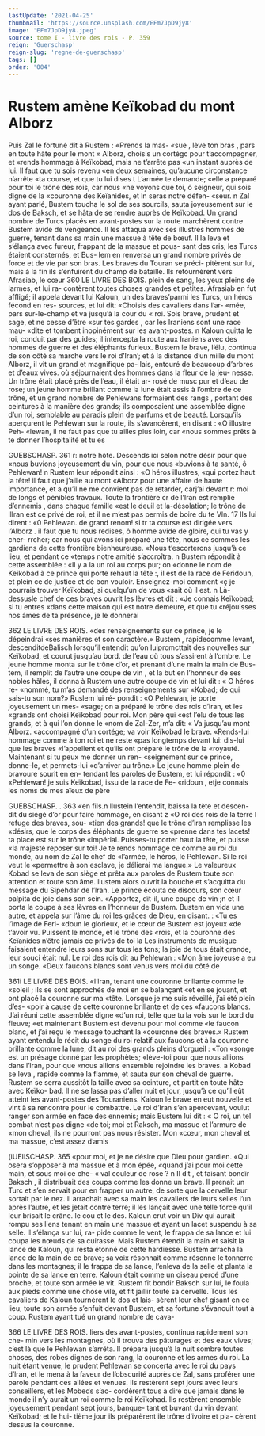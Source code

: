 ```yaml
---
lastUpdate: '2021-04-25'
thumbnail: 'https://source.unsplash.com/EFm7JpD9jy8'
image: 'EFm7JpD9jy8.jpeg'
source: tome I - livre des rois - P. 359
reign: 'Guerschasp'
reign-slug: 'regne-de-guerschasp'
tags: []
order: '004'
---
```


# Rustem amène Keïkobad du mont Alborz

Puis Zal le fortuné dit à Rustem : «Prends la mas-
«sue , lève ton bras , pars en toute hâte pour le mont
« Alborz, choisis un cortégc pour t’accompagner, et
«rends hommage à Keïkobad, mais ne t’arrête pas
«un instant auprès de lui. Il faut que tu sois revenu «en deux semaines, qu’aucune circonstance n’arrête
«ta course, et que tu lui dises t L’armée te demande;
«elle a préparé pour toi le trône des rois, car nous
«ne voyons que toi, ô seigneur, qui sois digne de la «couronne des Keïanides, et ln seras notre défen- «seur. n Zal ayant parlé, Bustem toucha le sol de ses sourcils, sauta joyeusement sur le dos de Baksch, et se hâta de se rendre auprès de Keïkobad. Un grand nombre de Turcs placés en avant-postes sur la route marchèrent contre Bustem avide de vengeance. Il les attaqua avec ses illustres hommes de guerre, tenant dans sa main une massue à tête de bœuf. Il la leva et s’élança avec fureur, frappant de la massue et pous-
sant des cris; les Turcs étaient consternés, et Bus-
lem en renversa un grand nombre privés de force et de vie par son bras. Les braves du Touran se préci- pitèrent sur lui, mais à la fin ils s’enfuirent du champ
de bataille. Ils retournèrent vers Afrasiab, le cœur
360 LE LIVRE DES BOIS.
plein de sang, les yeux pleins de larmes, et lui ra- contèrent toutes choses grandes et petites. Afrasiab en fut affligé; il appela devant lui Kaloun, un des braves’parmi les Turcs, un héros fécond en res-
sources, et lui dit: «Choisis des cavaliers dans l’ar- «mée, pars sur-le-champ et va jusqu’à la cour du
« roi. Sois brave, prudent et sage, et ne cesse d’être
«sur tes gardes , car les Iraniens sont une race mau- «dite et tombent inopinément sur les avant-postes. n
Kaloun quitta le roi, conduit par des guides; il intercepta la route aux Iraniens avec des hommes de guerre et des éléphants furieux.
Bustem le brave, l’élu, continua de son côté sa marche vers le roi d’Iran’; et à la distance d’un mille
du mont Alborz, il vit un grand et magnifique pa- lais, entouré de beaucoup d’arbres et d’eaux vives.
où séjournaient des hommes dans la fleur de la jeu- nesse. Un trône était placé près de l’eau, il était ar-
rosé de musc pur et d’eau de rose; un jeune homme brillant comme la lune était assis à l’ombre de ce trône, et un grand nombre de Pehlewans formaient des rangs , portant des ceintures à la manière des grands; ils composaient une assemblée digne d’un
roi, semblable au paradis plein de parfums et de beauté. Lorsqu’ils aperçurent le Pehlewan sur la
route, ils s’avancèrent, en disant : «O illustre Peh-
«lewan, il ne faut pas que tu ailles plus loin, car «nous sommes prêts à te donner l’hospitalité et tu es

GUEBSCHASP. 361 r: notre hôte. Descends ici selon notre désir pour que
«nous buvions joyeusement du vin, pour que nous «buvions à ta santé, ô Pehlewan! n
Rustem leur répondit ainsi : «O héros illustres,
«qui portez haut la tête! il faut que j’aille au mont
«Alborz pour une affaire de haute importance, et a qu’il ne me convient pas de retarder, carj’ai devant
r: moi de longs et pénibles travaux. Toute la frontière cr de l’Iran est remplie d’ennemis , dans chaque famille
«est le deuil et la-désolation; le trône de lllran est ce privé de roi, et il ne m’est pas permis de boire du te Vln. 17
Ils lui dirent : «0 Pehlewan. de grand renom! si tr ta course est dirigée vers l’Alborz . il faut que tu nous
redises, ô homme avide de gloire, qui tu vas y cher- rrcher; car nous qui avons ici préparé une fête, nous
ce sommes les gardiens de cette frontière bienheureuse. «Nous t’escorterons jusqu’à ce lieu, et pendant ce
«temps notre amitié s’accroîtra. n Bustem répondit à
cette assemblée : «Il y a la un roi au corps pur; on «donne le nom de Keikobad à ce prince qui porte rehaut la tête :, il est de la race de Feridoun, et plein ce de justice et de bon vouloir. Enseignez-moi comment «ç je pourrais trouver Keïkobad, si quelqu’un de vous
«sait où il est. n Là-dessusle chef de ces braves ouvrit les lèvres et dit : «Je connais Keïkobad; si tu entres «dans cette maison qui est notre demeure, et que tu «réjouisses nos âmes de ta présence, je le donnerai

362 LE LIVRE DES ROIS.
«des renseignements sur ce prince, je le dépeindrai «ses manières et son caractère.»
Bustem , rapidecomme levant, descenditdeBalisch lorsqu’il entendit qu’on Iuipromcttait des nouvelles sur Keïkobad, et courut jusqu’au bord. de l’eau où tous
s’assirent à l’ombre. Le jeune homme monta sur le
trône d’or, et prenant d’une main la main de Bus-
tem, il remplit de l’autre une coupe de vin , et la but en l’honneur de ses nobles hâles, il donna à Rustem
une autre coupe de vin et lui dit : « O héros re- «nommé, tu m’as demandé des renseignements sur «Kobad; de qui sais-tu son nom?» Ruslem lui ré- pondit : «O Pehlewan, je porte joyeusement un mes- «sage; on a préparé le trône des rois d’lran, et les
«grands ont choisi Keïkobad pour roi. Mon père qui «est l’élu de tous les grands, et à qui l’on donne le
«nom de Zal-Zer, m’a dit: « Va jusqu’au mont Alborz. «accompagné d’un cortége; va voir Keïkobad le brave.
«Rends-lui hommage comme à ton roi et ne reste «pas longtemps devant lui: dis-lui que les braves «l’appellent et qu’ils ont préparé le trône de la
«royauté. Maintenant si tu peux me donner un ren-
«seignement sur ce prince, donne-le, et permets-lui «d’arriver au trône.»
Le jeune homme plein de bravoure sourit en en- tendant les paroles de Bustem, et lui répondit : «0 «Pehlewan! je suis Keïkobad, issu de la race de Fe- «ridoun , etje connais les noms de mes aïeux de père

GUEBSCHASP. . 363 «en fils.n llustein l’entendit, baissa la tète et descen-
dit du siégé d’or pour faire hommage, en disant z
«O roi des rois de la terre l refuge des braves, sou- «tien des grands! que le trône d’lran remplisse les «désirs, que le corps des éléphants de guerre se
«prenne dans tes lacets! ta place est sur le trône «impérial. Puisses-tu porter haut la tête, et puisse
«la majesté reposer sur toi! Je te rends hommage
ce comme au roi du monde, au nom de Zal le chef de «l’armée, le héros, le Pehlewan. Si le roi veut le «permettre à son esclave, je délierai ma langue.»
Le valeureux Kobad se leva de son siège et prêta aux paroles de Rustem toute son attention et toute son âme. llustem alors ouvrit la bouche et s’acquitta du message du Sipehdar de l’lran. Le prince écouta ce discours, son cœur palpita de joie dans son sein. «Apportez, dit-il, une coupe de vin ;n et il porta la coupe à ses lèvres en l’honneur de Bustem. Bustem
en vida une autre, et appela sur l’âme du roi les grâces de Dieu, en disant. : «Tu es l’image de Feri-
«doun le glorieux, et le cœur de Bustem est joyeux «de t’avoir vu. Puissent le monde, et le trône des
«rois, et la couronne des Keïanides n’être jamais
ce privés de toi la Les instruments de musique faisaient entendre leurs sons sur tous les tons; la joie de tous était grande, leur souci était nul. Le roi des rois dit
au Pehlewan : «Mon âme joyeuse a eu un songe. «Deux faucons blancs sont venus vers moi du côté de

361i LE LIVRE DES BOIS.
«l’lran, tenant une couronne brillante comme le «soleil ; ils se sont approchés de moi en se balançant
«et en se jouant, et ont placé la couronne sur ma «tête. Lorsque je me suis réveillé, j’ai été plein d’es-
«poir à cause de cette couronne brillante et de ces «faucons blancs. J’ai réuni cette assemblée digne
«d’un roi, telle que tu la vois sur le bord du fleuve;
«et maintenant Bustem est devenu pour moi comme «le faucon blanc, et j’ai reçu le message touchant la «couronne des braves.»
Rustem ayant entendu le récit du songe du roi relatif aux faucons et à la couronne brillante comme la lune, dit au roi des grands pleins d’orgueil : «Ton «songe est un présage donné par les prophètes; «lève-toi pour que nous allions dans l’lran, pour que
«nous allions ensemble rejoindre les braves. a Kobad se leva , rapide comme la flamme, et sauta sur son cheval de guerre. Rustem se serra aussitôt la taille avec sa ceinture, et partit en toute hâte avec Keïko- bad. Il ne se lassa pas d’aller nuit et jour, jusqu’à
ce qu’il eût atteint les avant-postes des Touraniens.
Kaloun le brave en eut nouvelle et vint à sa rencontre pour le combattre. Le roi d’Iran s’en apercevant, voulut ranger son armée en face des ennemis; mais Bustem lui dit : « O roi, un tel combat n’est pas digne «de toi; moi et Raksch, ma massue et l’armure de «mon cheval, ils ne pourront pas nous résister. Mon «cœur, mon cheval et ma massue, c’est assez d’amis

(iUEIISCHASP. 365 «pour moi, et je ne désire que Dieu pour gardien.
«Qui osera s’opposer à ma massue et à mon épée,
«quand j’ai pour moi cette main, et sous moi ce che-
« val couleur de rose ? n Il dit , et faisant bondir Baksch ,
il distribuait des coups comme les donne un brave. Il prenait un Turc et s’en servait pour en frapper un autre, de sorte que la cervelle leur sortait par le nez. Il arrachait avec sa main les cavaliers de leurs selles l’un après l’autre, et les jetait contre terre; il les
lançait avec une telle force qu’il leur brisait le crâne.
le cou et le des. Kaloun crut voir un Div qui aurait rompu ses liens tenant en main une massue et ayant un lacet suspendu à sa selle. Il s’élança sur lui, ra-
pide comme le vent, le frappa de sa lance et lui coupa les nœuds de sa cuirasse. Mais Rustem étendit
la main et saisit la lance de Kaloun, qui resta étonné
de cette hardiesse. Bustem arracha la lance de la main de ce brave; sa voix résonnait comme résonne
le tonnerre dans les montagnes; il le frappa de sa
lance, l’enleva de la selle et planta la pointe de sa lance en terre. Kaloun était comme un oiseau percé d’une broche, et toute son armée le vit. Rustem fit bondir Baksch sur lui, le foula aux pieds comme une chose vile, et fit jaillir toute sa cervelle. Tous les cavaliers de Kaloun tournèrent le dos et lais- sèrent leur chef gisant en ce lieu; toute son armée s’enfuit devant Bustem, et sa fortune s’évanouit tout
à coup. Rustem ayant tué un grand nombre de cava-

366 LE LIVRE DES ROIS.
Iiers des avant-postes, continua rapidement son che- min vers les montagnes, où il trouva des pâturages
et des eaux vives; c’est là que le Pehlewan s’arrêta.
Il prépara jusqu’à la nuit sombre toutes choses, des
robes dignes de son rang, la couronne et les armes du roi. La nuit étant venue, le prudent Pehlewan
se concerta avec le roi du pays d’lran, et le mena à
la faveur de l’obscurité auprès de Zal, sans proférer
une parole pendant ces allées et venues. Ils restèrent sept jours avec leurs conseillers, et les Mobeds s’ac- cordèrent tous à dire que jamais dans le monde il n’y aurait un roi comme le roi Keïkohad. Ils restèrent ensemble joyeusement pendant sept jours, banque- tant et buvant du vin devant Keïkobad; et le hui- tième jour ils préparèrent ile trône d’ivoire et pla-
cèrent dessus la couronne.
